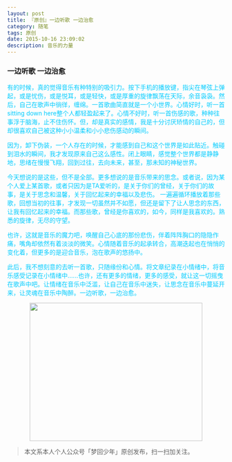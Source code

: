 ```yaml
---
layout: post
title: 『原创』一边听歌 一边治愈
category: 随笔
tags: 原创
date: 2015-10-16 23:09:02
description: 音乐的力量
---
```


### 一边听歌 一边治愈

<span style="color: #00ccff;">有的时候，真的觉得音乐有种特别的吸引力。按下手机的播放键，指尖在琴弦上弹起，或是忧伤，或是悦耳，或是轻快，或是厚重的旋律飘荡在天际，余音袅袅。然后，自己在歌声中徜徉，缠绵。一首歌曲简直就是一个小世界。心情好时，听一首sitting down here整个人都轻盈起来了。心情不好时，听一首伤感的歌，种种往事浮于脑海，止不住伤怀。但，却是真实的感情，我是十分讨厌矫情的自己的，但却很喜欢自己被这种小小温柔和小小悲伤感动的瞬间。</span>

<span style="color: #00ccff;">因为，卸下伪装，一个人存在的时候，才能感到自己和这个世界是如此贴近。触碰到泪水的瞬间，我才发现原来自己这么感性。闭上眼睛，感觉整个世界都是静静地，思绪在慢慢飞翔，回到过往，去向未来，甚至，那未知的神秘世界。</span>

<span style="color: #00ccff;">今天想说的是这些，但不是全部。更多想说的是音乐带来的思念。或者说，因为某个人爱上某首歌，或者只因为是TA爱听的，是关于你们的曾经，关于你们的故事，是关于思念和温馨，关于回忆起来的幸福以及悲伤。</span>
<span style="color: #00ccff;">一遍遍循环播放着那些歌，回想当初的往事，才发现一切虽然并不如愿，但还是留下了让人思念的东西，让我有回忆起来的幸福。而那些歌，曾经是你喜欢的，如今，同样是我喜欢的。熟悉的旋律，无尽的守望。</span>

<span style="color: #00ccff;">也许，这就是音乐的魔力吧，唤醒自己心底的那份悲伤，伴着阵阵胸口的隐隐作痛，嘴角却依然有着淡淡的微笑。心情随着音乐的起承转合，高潮迭起也在悄悄的变化着，但更多的是迎合音乐，泡在歌声的悠扬中。</span>

<span style="color: #00ccff;">此后，我不想刻意的去听一首歌，只随缘份和心情。将文章纪录在小情绪中，将音乐感受记录在小情绪中......也许，还有更多的情绪，更多的感受，就让这一切摇曳在歌声中吧。让情绪在音乐中泛滥，让自己在音乐中迷失，让思念在音乐中蔓延开来，让灵魂在音乐中陶醉。一边听歌，一边治愈。</span>

<div align="center">
<img src="http://7xlkoc.com1.z0.glb.clouddn.com/qrcodenew.jpg" width="400" height="320" />
</div>

> 本文系本人个人公众号「梦回少年」原创发布，扫一扫加关注。